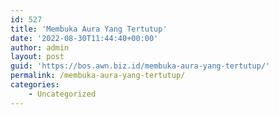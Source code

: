 ```yaml
---
id: 527
title: 'Membuka Aura Yang Tertutup'
date: '2022-08-30T11:44:40+00:00'
author: admin
layout: post
guid: 'https://bos.awn.biz.id/membuka-aura-yang-tertutup/'
permalink: /membuka-aura-yang-tertutup/
categories:
    - Uncategorized
---
```


